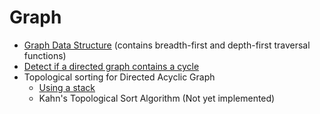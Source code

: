 # Graph

* [Graph Data Structure](src/Graph.js) (contains breadth-first and depth-first traversal functions)
* [Detect if a directed graph contains a cycle](src/hasCycle.js)
* Topological sorting for Directed Acyclic Graph
  * [Using a stack](src/topologicalSort.js)
  * Kahn's Topological Sort Algorithm (Not yet implemented)
